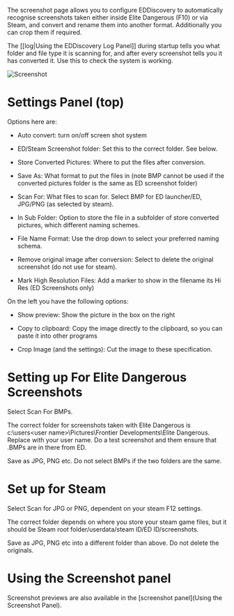 The screenshot page allows you to configure EDDiscovery to automatically recognise screenshots taken either inside Elite Dangerous (F10) or via Steam, and convert and rename them into another format.  Additionally you can crop them if required.

The [[log|Using the EDDiscovery Log Panel]] during startup tells you what folder and file type it is scanning for, and after every screenshot tells you it has converted it.  Use this to check the system is working.

![Screenshot](http://i.imgur.com/29WV12v.png)

# Settings Panel (top)

Options here are:

* Auto convert: turn on/off screen shot system

* ED/Steam Screenshot folder: Set this to the correct folder. See below.

* Store Converted Pictures: Where to put the files after conversion.

* Save As: What format to put the files in (note BMP cannot be used if the converted pictures folder is the same as ED screenshot folder)

* Scan For: What files to scan for. Select BMP for ED launcher/ED, JPG/PNG (as selected by steam).

* In Sub Folder: Option to store the file in a subfolder of store converted pictures, which different naming schemes.

* File Name Format: Use the drop down to select your preferred naming schema.

* Remove original image after conversion: Select to delete the original screenshot (do not use for steam).

* Mark High Resolution Files: Add a marker to show in the filename its Hi Res (ED Screenshots only)

On the left you have the following options:

* Show preview: Show the picture in the box on the right

* Copy to clipboard: Copy the image directly to the clipboard, so you can paste it into other programs

* Crop Image (and the settings): Cut the image to these specification.

# Setting up For Elite Dangerous Screenshots

Select Scan For BMPs.

The correct folder for screenshots taken with Elite Dangerous is c:\users\<user name>\Pictures\Frontier Developments\Elite Dangerous.  Replace <user name> with your user name. Do a test screenshot and them ensure that .BMPs are in there from ED.

Save as JPG, PNG etc.  Do not select BMPs if the two folders are the same.

# Set up for Steam

Select Scan for JPG or PNG, dependent on your steam F12 settings.

The correct folder depends on where you store your steam game files, but it should be Steam root folder/userdata/steam ID/ED ID/screenshots.

Save as JPG, PNG etc into a different folder than above. Do not delete the originals.

# Using the Screenshot panel

Screenshot previews are also available in the [screenshot panel](Using the Screenshot Panel).



